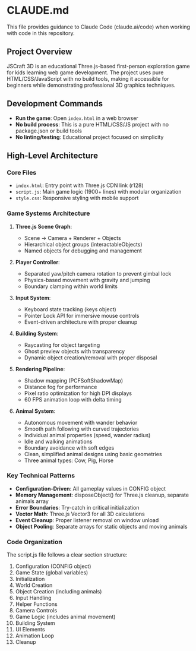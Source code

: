 # CLAUDE.md

This file provides guidance to Claude Code (claude.ai/code) when working with code in this repository.

## Project Overview

JSCraft 3D is an educational Three.js-based first-person exploration game for kids learning web game development. The project uses pure HTML/CSS/JavaScript with no build tools, making it accessible for beginners while demonstrating professional 3D graphics techniques.

## Development Commands

- **Run the game**: Open `index.html` in a web browser
- **No build process**: This is a pure HTML/CSS/JS project with no package.json or build tools
- **No linting/testing**: Educational project focused on simplicity

## High-Level Architecture

### Core Files
- `index.html`: Entry point with Three.js CDN link (r128)
- `script.js`: Main game logic (1900+ lines) with modular organization
- `style.css`: Responsive styling with mobile support

### Game Systems Architecture

1. **Three.js Scene Graph**:
   - Scene → Camera + Renderer + Objects
   - Hierarchical object groups (interactableObjects)
   - Named objects for debugging and management

2. **Player Controller**:
   - Separated yaw/pitch camera rotation to prevent gimbal lock
   - Physics-based movement with gravity and jumping
   - Boundary clamping within world limits

3. **Input System**:
   - Keyboard state tracking (keys object)
   - Pointer Lock API for immersive mouse controls
   - Event-driven architecture with proper cleanup

4. **Building System**:
   - Raycasting for object targeting
   - Ghost preview objects with transparency
   - Dynamic object creation/removal with proper disposal

5. **Rendering Pipeline**:
   - Shadow mapping (PCFSoftShadowMap)
   - Distance fog for performance
   - Pixel ratio optimization for high DPI displays
   - 60 FPS animation loop with delta timing

6. **Animal System**:
   - Autonomous movement with wander behavior
   - Smooth path following with curved trajectories
   - Individual animal properties (speed, wander radius)
   - Idle and walking animations
   - Boundary avoidance with soft edges
   - Clean, simplified animal designs using basic geometries
   - Three animal types: Cow, Pig, Horse

### Key Technical Patterns

- **Configuration-Driven**: All gameplay values in CONFIG object
- **Memory Management**: disposeObject() for Three.js cleanup, separate animals array
- **Error Boundaries**: Try-catch in critical initialization
- **Vector Math**: Three.js Vector3 for all 3D calculations
- **Event Cleanup**: Proper listener removal on window unload
- **Object Pooling**: Separate arrays for static objects and moving animals

### Code Organization

The script.js file follows a clear section structure:
1. Configuration (CONFIG object)
2. Game State (global variables)
3. Initialization
4. World Creation
5. Object Creation (including animals)
6. Input Handling
7. Helper Functions
8. Camera Controls
9. Game Logic (includes animal movement)
10. Building System
11. UI Elements
12. Animation Loop
13. Cleanup